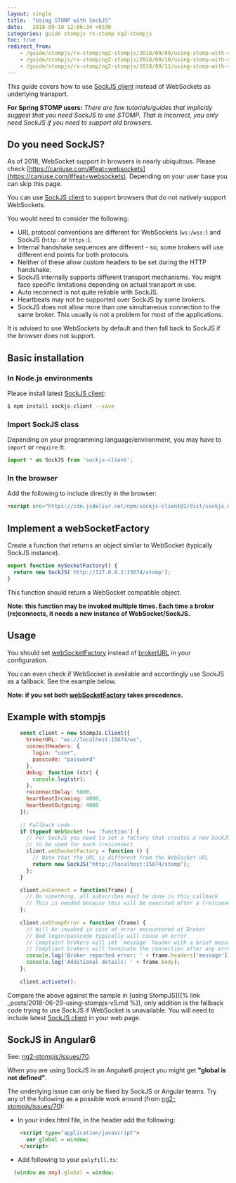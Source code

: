 ```yaml
---
layout: single
title:  "Using STOMP with SockJS"
date:   2018-09-10 12:06:34 +0530
categories: guide stompjs rx-stomp ng2-stompjs
toc: true
redirect_from:
    - /guide/stompjs/rx-stomp/ng2-stompjs/2018/09/09/using-stomp-with-sockjs.html
    - /guide/stompjs/rx-stomp/ng2-stompjs/2018/09/10/using-stomp-with-sockjs.html
    - /guide/stompjs/rx-stomp/ng2-stompjs/2018/09/11/using-stomp-with-sockjs.html
---
```


This guide covers how to use [SockJS client] instead of WebSockets as underlying transport.

**For Spring STOMP users:**
*There are few tutorials/guides that implicitly suggest that you need SockJS to use STOMP.
That is incorrect, you only need SockJS if you need to support old browsers.*

## Do you need SockJS?

As of 2018, WebSocket support in browsers is nearly ubiquitous.
Please check [https://caniuse.com/#feat=websockets](https://caniuse.com/#feat=websockets).
Depending on your user base you can skip this page.

You can use [SockJS client]
to support browsers that do not natively support WebSockets.

You would need to consider the following:

- URL protocol conventions are different for WebSockets (`ws:`/`wss:`) and SockJS (`http:` or `https:`).
- Internal handshake sequences are different - so, some brokers will use different end points for
  both protocols.
- Neither of these allow custom headers to be set during the HTTP handshake.
- SockJS internally supports different transport mechanisms. You might face specific limitations
  depending on actual transport in use.
- Auto reconnect is not quite reliable with SockJS.
- Heartbeats may not be supported over SockJS by some brokers.
- SockJS does not allow more than one simultaneous connection to the same broker.
  This usually is not a problem for most of the applications.

It is advised to use WebSockets by default and then fall back to SockJS if the browser does not support.

## Basic installation

### In Node.js environments

Please install latest [SockJS client]:

```bash
$ npm install sockjs-client --save
```

### Import SockJS class

Depending on your programming language/environment, you may have to `import` or `require` it:

```typescript
import * as SockJS from 'sockjs-client';
```

### In the browser

Add the following to include directly in the browser:

```html
<script src="https://cdn.jsdelivr.net/npm/sockjs-client@1/dist/sockjs.min.js"></script>
```

## Implement a webSocketFactory

Create a function that returns an object similar to WebSocket (typically SockJS instance).

```typescript
export function mySocketFactory() {
  return new SockJS('http://127.0.0.1:15674/stomp');
}
```

This function should return a WebSocket compatible object.

**Note: this function may be invoked multiple times.
Each time a broker (re)connects, it needs a new instance of WebSocket/SockJS.**

## Usage

You should set [webSocketFactory] instead of [brokerURL] in your configuration.

You can even check if WebSocket is available and accordingly use SockJS as a fallback.
See the example below.

**Note: if you set both [webSocketFactory] takes precedence.**

## Example with stompjs

```javascript
    const client = new StompJs.Client({
      brokerURL: "ws://localhost:15674/ws",
      connectHeaders: {
        login: "user",
        passcode: "password"
      },
      debug: function (str) {
        console.log(str);
      },
      reconnectDelay: 5000,
      heartbeatIncoming: 4000,
      heartbeatOutgoing: 4000
    });
    
    // Fallback code
    if (typeof WebSocket !== 'function') {
      // For SockJS you need to set a factory that creates a new SockJS instance
      // to be used for each (re)connect
      client.webSocketFactory = function () {
        // Note that the URL is different from the WebSocket URL 
        return new SockJS("http://localhost:15674/stomp");
      };
    }

    client.onConnect = function(frame) {
      // Do something, all subscribes must be done is this callback
      // This is needed because this will be executed after a (re)connect
    };
    
    client.onStompError = function (frame) {
      // Will be invoked in case of error encountered at Broker
      // Bad login/passcode typically will cause an error
      // Complaint brokers will set `message` header with a brief message. Body may contain details.
      // Compliant brokers will terminate the connection after any error
      console.log('Broker reported error: ' + frame.headers['message']);
      console.log('Additional details: ' + frame.body);
    };
    
    client.activate();
```

Compare the above against the sample in [using StompJS]({% link _posts/2018-06-29-using-stompjs-v5.md %}),
only addition is the fallback code trying to use SockJS if WebSocket is unavailable.
You will need to include latest [SockJS client] in your web page.

## SockJS in Angular6

See: [ng2-stompjs/issues/70].

When you are using SockJS in an Angular6 project you might get **"global is not defined"**.

The underlying issue can only be fixed by SockJS or Angular teams.
Try any of the following as a possible work around (from [ng2-stompjs/issues/70]):

- In your index.html file, in the header add the following:

```html
    <script type="application/javascript">
      var global = window;
    </script>
```  

- Add following to your `polyfill.ts`:

```typescript
  (window as any).global = window;
```  



[SockJS client]: https://github.com/sockjs/sockjs-client
[StompConfig]: /api-docs/latest/classes/StompConfig.html
[InjectableRxStompConfig]: /api-docs/latest/injectables/InjectableRxStompConfig.html
[webSocketFactory]: /api-docs/latest/classes/Client.html#webSocketFactory
[brokerURL]: /api-docs/latest/classes/Client.html#brokerURL
[Stomp Client]: /api-docs/latest/classes/Client.html
[ng2-stompjs/issues/70]: https://github.com/stomp-js/ng2-stompjs/issues/70
